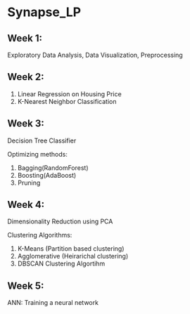 # Synapse_LP

## Week 1: 
  Exploratory Data Analysis, Data Visualization, Preprocessing

## Week 2:
  1) Linear Regression on Housing Price
  2) K-Nearest Neighbor Classification

## Week 3:
 Decision Tree Classifier
 
 Optimizing methods:
  1) Bagging(RandomForest)
  2) Boosting(AdaBoost)
  3) Pruning

## Week 4:
  Dimensionality Reduction using PCA
  
  Clustering Algorithms:
  1) K-Means (Partition based clustering)
  2) Agglomerative (Heirarichal clustering)
  3) DBSCAN Clustering Algortihm

## Week 5:
  ANN: 
  Training a neural network
